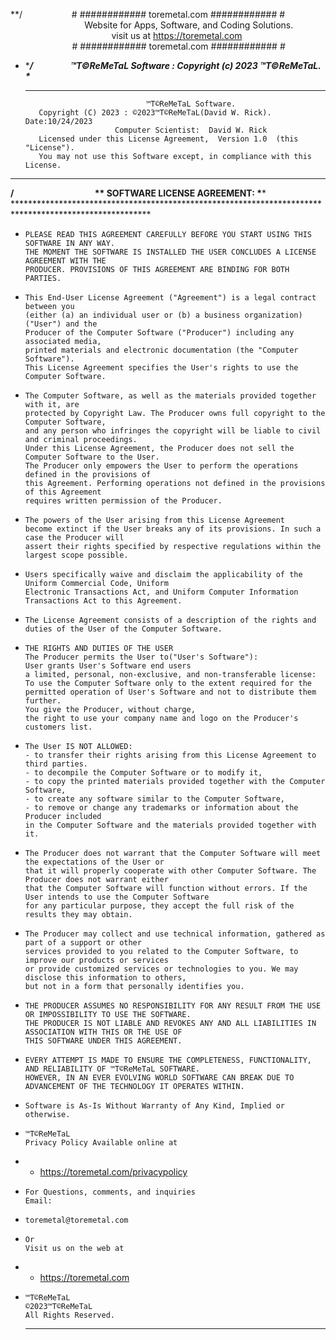 **/ &nbsp; &nbsp; &nbsp; &nbsp; &nbsp; &nbsp; &nbsp; &nbsp; &nbsp;&nbsp; # ############ toremetal.com ############ #<br />
&nbsp; &nbsp; &nbsp; &nbsp; &nbsp; &nbsp; &nbsp; &nbsp; &nbsp; &nbsp; &nbsp; &nbsp;&nbsp;&nbsp;&nbsp;&nbsp;&nbsp;&nbsp;&nbsp;Website for Apps, Software, and Coding Solutions.<br />
 &nbsp; &nbsp; &nbsp; &nbsp; &nbsp; &nbsp; &nbsp; &nbsp; &nbsp; &nbsp; &nbsp; &nbsp; &nbsp; &nbsp; &nbsp; &nbsp;&nbsp;&nbsp;&nbsp; &nbsp;&nbsp;&nbsp;&nbsp;&nbsp; visit us at https://toremetal.com<br />
 &nbsp; &nbsp; &nbsp; &nbsp; &nbsp; &nbsp; &nbsp; &nbsp; &nbsp; &nbsp; &nbsp; &nbsp;&nbsp; # ############ toremetal.com ############ #<br />
  *  **********/ &nbsp; &nbsp; &nbsp;&nbsp;&nbsp;&nbsp;&nbsp;&nbsp;&nbsp;&nbsp;&nbsp;&nbsp;&nbsp;&nbsp; ™T©ReMeTaL Software : Copyright (c) 2023 ™T©ReMeTaL. \**********
     ***************************************************************************************
                                    ™T©ReMeTaL Software.
            Copyright (C) 2023 : ©2023™T©ReMeTaL(David W. Rick).    Date:10/24/2023
                             Computer Scientist:  David W. Rick
            Licensed under this License Agreement,  Version 1.0  (this "License").
            You may not use this Software except, in compliance with this License.
  
 *   **************************************************************************************
**/ &nbsp; &nbsp; &nbsp; &nbsp; &nbsp; &nbsp; &nbsp; &nbsp; &nbsp; &nbsp; &nbsp; &nbsp; &nbsp; &nbsp; &nbsp; &nbsp; &nbsp; &nbsp; &nbsp;  ** SOFTWARE LICENSE AGREEMENT: \**** <br />
     *******************************************************************************************************
 *     PLEASE READ THIS AGREEMENT CAREFULLY BEFORE YOU START USING THIS SOFTWARE IN ANY WAY.
       THE MOMENT THE SOFTWARE IS INSTALLED THE USER CONCLUDES A LICENSE AGREEMENT WITH THE
       PRODUCER. PROVISIONS OF THIS AGREEMENT ARE BINDING FOR BOTH PARTIES.
       
 *     This End-User License Agreement ("Agreement") is a legal contract between you
       (either (a) an individual user or (b) a business organization) ("User") and the
       Producer of the Computer Software ("Producer") including any associated media, 
       printed materials and electronic documentation (the "Computer Software"). 
       This License Agreement specifies the User's rights to use the Computer Software.
       
 *     The Computer Software, as well as the materials provided together with it, are 
       protected by Copyright Law. The Producer owns full copyright to the Computer Software,
       and any person who infringes the copyright will be liable to civil and criminal proceedings.
       Under this License Agreement, the Producer does not sell the Computer Software to the User.
       The Producer only empowers the User to perform the operations defined in the provisions of
       this Agreement. Performing operations not defined in the provisions of this Agreement
       requires written permission of the Producer.
       
 *     The powers of the User arising from this License Agreement
       become extinct if the User breaks any of its provisions. In such a case the Producer will
       assert their rights specified by respective regulations within the largest scope possible.
       
 *     Users specifically waive and disclaim the applicability of the Uniform Commercial Code, Uniform
       Electronic Transactions Act, and Uniform Computer Information Transactions Act to this Agreement.
       
 *     The License Agreement consists of a description of the rights and duties of the User of the Computer Software.
       
 *     THE RIGHTS AND DUTIES OF THE USER
       The Producer permits the User to("User's Software"):
       User grants User's Software end users
       a limited, personal, non-exclusive, and non-transferable license:
       To use the Computer Software only to the extent required for the
       permitted operation of User's Software and not to distribute them further.
       You give the Producer, without charge,
       the right to use your company name and logo on the Producer's customers list.
       
 *     The User IS NOT ALLOWED:
       - to transfer their rights arising from this License Agreement to third parties.
       - to decompile the Computer Software or to modify it,
       - to copy the printed materials provided together with the Computer Software,
       - to create any software similar to the Computer Software,
       - to remove or change any trademarks or information about the Producer included
       in the Computer Software and the materials provided together with it.
       
 *     The Producer does not warrant that the Computer Software will meet the expectations of the User or
       that it will properly cooperate with other Computer Software. The Producer does not warrant either
       that the Computer Software will function without errors. If the User intends to use the Computer Software
       for any particular purpose, they accept the full risk of the results they may obtain.
       
 *     The Producer may collect and use technical information, gathered as part of a support or other
       services provided to you related to the Computer Software, to improve our products or services
       or provide customized services or technologies to you. We may disclose this information to others,
       but not in a form that personally identifies you.
       
 *     THE PRODUCER ASSUMES NO RESPONSIBILITY FOR ANY RESULT FROM THE USE OR IMPOSSIBILITY TO USE THE SOFTWARE.
       THE PRODUCER IS NOT LIABLE AND REVOKES ANY AND ALL LIABILITIES IN ASSOCIATION WITH THIS OR THE USE OF
       THIS SOFTWARE UNDER THIS AGREEMENT.
  
 *     EVERY ATTEMPT IS MADE TO ENSURE THE COMPLETENESS, FUNCTIONALITY, AND RELIABILITY OF ™T©ReMeTaL SOFTWARE.
       HOWEVER, IN AN EVER EVOLVING WORLD SOFTWARE CAN BREAK DUE TO ADVANCEMENT OF THE TECHNOLOGY IT OPERATES WITHIN.
       
 *     Software is As-Is Without Warranty of Any Kind, Implied or otherwise.
       
 *     ™T©ReMeTaL
       Privacy Policy Available online at
 * * https://toremetal.com/privacypolicy
       
 *     For Questions, comments, and inquiries
       Email:
 *     toremetal@toremetal.com
 *     Or
       Visit us on the web at
 * * https://toremetal.com
       
 *     ™T©ReMeTaL
       ©2023™T©ReMeTaL
       All Rights Reserved.
     **********************************************************************************************************
